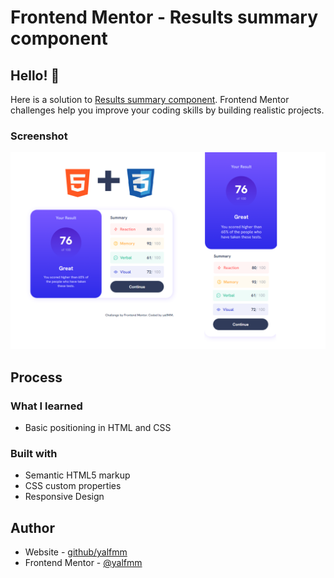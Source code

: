 # Frontend Mentor - Results summary component

## Hello! 👋

Here is a solution to [Results summary component](https://www.frontendmentor.io/challenges/results-summary-component-CE_K6s0maV). Frontend Mentor challenges help you improve your coding skills by building realistic projects. 

### Screenshot

![](./thumb.png)

## Process

### What I learned

- Basic positioning in HTML and CSS

### Built with

- Semantic HTML5 markup
- CSS custom properties
- Responsive Design

## Author

- Website - [github/yalfmm](https://github.com/yalfmm)
- Frontend Mentor - [@yalfmm](https://www.frontendmentor.io/profile/yalfmm)